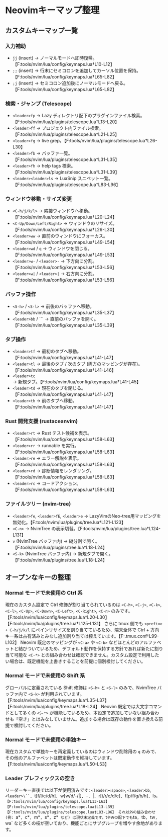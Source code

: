 # Neovimキーマップ整理

## カスタムキーマップ一覧

### 入力補助
- `jj` (insert) → ノーマルモードへ即時復帰。【F:tools/nvim/lua/config/keymaps.lua†L10-L12】
- `;;` (insert) → 行末にセミコロンを追加してカーソル位置を保持。【F:tools/nvim/lua/config/keymaps.lua†L65-L82】
- `;j` (insert) → セミコロン追加後にノーマルモードへ戻る。【F:tools/nvim/lua/config/keymaps.lua†L65-L82】

### 検索・ジャンプ (Telescope)
- `<leader>fp` → Lazy ディレクトリ配下のプラグインファイル検索。【F:tools/nvim/lua/plugins/telescope.lua†L13-L20】
- `<leader>ff` → プロジェクト内ファイル検索。【F:tools/nvim/lua/plugins/telescope.lua†L21-L25】
- `<leader>fg` → live grep。【F:tools/nvim/lua/plugins/telescope.lua†L26-L30】
- `<leader>fb` → バッファ一覧。【F:tools/nvim/lua/plugins/telescope.lua†L31-L35】
- `<leader>fh` → help tags 検索。【F:tools/nvim/lua/plugins/telescope.lua†L31-L39】
- `<leader><leader>ls` → LuaSnip スニペット一覧。【F:tools/nvim/lua/plugins/telescope.lua†L83-L96】

### ウィンドウ移動・サイズ変更
- `<C-h/j/k/l>` → 隣接ウィンドウへ移動。【F:tools/nvim/lua/config/keymaps.lua†L20-L24】
- `<C-Up/Down/Left/Right>` → ウィンドウのリサイズ。【F:tools/nvim/lua/config/keymaps.lua†L26-L30】
- `<leader>ww` → 直前のウィンドウにフォーカス。【F:tools/nvim/lua/config/keymaps.lua†L49-L54】
- `<leader>wd` / `q` → ウィンドウを閉じる。【F:tools/nvim/lua/config/keymaps.lua†L49-L53】
- `<leader>w-` / `<leader>-` → 下方向に分割。【F:tools/nvim/lua/config/keymaps.lua†L53-L56】
- `<leader>w|` / `<leader>|` → 右方向に分割。【F:tools/nvim/lua/config/keymaps.lua†L53-L56】

### バッファ操作
- `<S-h>` / `<S-l>` → 前後のバッファへ移動。【F:tools/nvim/lua/config/keymaps.lua†L35-L37】
- `<leader>bb` / `<leader>\`` → 直前のバッファを開く。【F:tools/nvim/lua/config/keymaps.lua†L35-L39】

### タブ操作
- `<leader>tf` → 最初のタブへ移動。【F:tools/nvim/lua/config/keymaps.lua†L41-L47】
- `<leader>tl` → 最後のタブ / 次のタブ (両方のマッピングが存在)。【F:tools/nvim/lua/config/keymaps.lua†L41-L46】
- `<leader>tc` → 新規タブ。【F:tools/nvim/lua/config/keymaps.lua†L41-L45】
- `<leader>td` → 現在のタブを閉じる。【F:tools/nvim/lua/config/keymaps.lua†L41-L47】
- `<leader>th` → 前のタブへ移動。【F:tools/nvim/lua/config/keymaps.lua†L41-L47】

### Rust 開発支援 (rustaceanvim)
- `<leader>rt` → Rust テスト候補を表示。【F:tools/nvim/lua/config/keymaps.lua†L58-L63】
- `<leader>rr` → runnable を実行。【F:tools/nvim/lua/config/keymaps.lua†L58-L63】
- `<leader>re` → エラー解説を表示。【F:tools/nvim/lua/config/keymaps.lua†L58-L63】
- `<leader>rd` → 診断情報をレンダリング。【F:tools/nvim/lua/config/keymaps.lua†L58-L63】
- `<leader>rc` → コードアクション。【F:tools/nvim/lua/config/keymaps.lua†L58-L63】

### ファイルツリー (nvim-tree)
- `<leader>fe`, `<leader>fE`, `<leader>e` → LazyVimのNeo-tree用マッピングを無効化。【F:tools/nvim/lua/plugins/tree.lua†L121-L123】
- `<C-n>` → NvimTree の表示切替。【F:tools/nvim/lua/plugins/tree.lua†L124-L131】
- `v` (NvimTree バッファ内) → 縦分割で開く。【F:tools/nvim/lua/plugins/tree.lua†L18-L24】
- `<S-k>` (NvimTree バッファ内) → 新規タブで開く。【F:tools/nvim/lua/plugins/tree.lua†L18-L24】

## オープンなキーの整理

### Normal モードで未使用の Ctrl 系
現在のカスタム設定で Ctrl 修飾が割り当てられているのは `<C-h>`, `<C-j>`, `<C-k>`, `<C-l>`, `<C-Up>`, `<C-Down>`, `<C-Left>`, `<C-Right>`, `<C-n>` のみです。【F:tools/nvim/lua/config/keymaps.lua†L20-L30】【F:tools/nvim/lua/plugins/tree.lua†L125-L131】
さらに tmux 側でも `<prefix> + C-h/j/k/l` にペインリサイズを割り当てているため、端末全体で Ctrl + 方向キー系は占有済みとみなし追加割り当ては控えています。【F:.tmux.conf†L99-L102】
Neovim 既定のマッピングが `<C-a>` や `<C-b>` などほとんどのアルファベットと結びついているため、デフォルト動作を保持する方針であれば新たに割り当て可能な `<C-*>` との組み合わせは確認できません。カスタム設定で利用したい場合は、既定機能を上書きすることを前提に個別検討してください。

### Normal モードで未使用の Shift 系
グローバルに定義されている Shift 修飾は `<S-h>` と `<S-l>` のみで、NvimTree バッファ内で `<S-k>` が利用されています。【F:tools/nvim/lua/config/keymaps.lua†L35-L37】【F:tools/nvim/lua/plugins/tree.lua†L18-L24】
Neovim 既定では大文字コマンドとして多くの `<S-*>` が機能しているため、本設定で追加していない組み合わせも「空き」とはみなしていません。追加する場合は既存の動作を置き換える前提で検討してください。

### Normal モードで未使用の単独キー
現在カスタムで単独キーを再定義しているのはウィンドウ削除用の `q` のみで、その他のアルファベットは既定動作を維持しています。【F:tools/nvim/lua/config/keymaps.lua†L50-L53】

### Leader プレフィックスの空き
リーダーキー直後では以下が使用済みです: `<leader><space>`, `<leader>bb`, `<leader>\``, `<leader>t[f/l/c/d/h]`, `<leader>w[w/d/-/|]`, `<leader>-`, `<leader>|`, `<leader>r[t/r/e/d/c]`, `<leader>f[p/f/g/b/h]`, `<leader><leader>ls`。【F:tools/nvim/lua/config/keymaps.lua†L13-L63】【F:tools/nvim/lua/plugins/telescope.lua†L13-L39】【F:tools/nvim/lua/plugins/telescope.lua†L83-L96】
それ以外の組み合わせ (例: `<leader>a*`, `<leader>c*`, `<leader>m*`, `<leader>s*`, `<leader>z*` など) は現状未定義です。`<leader>t` や `<leader>w` の配下でも `ta`, `tb`, `tw`, `wa` など多くの枝が空いており、機能ごとにサブグループを増やす余地があります。

